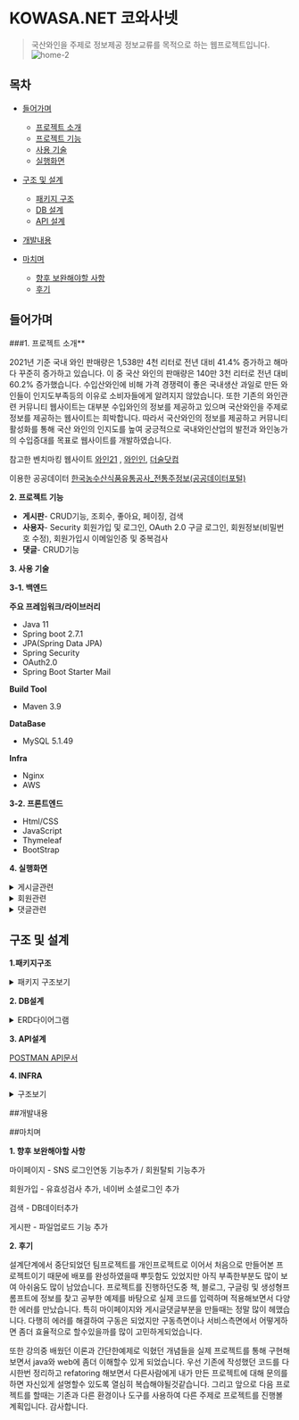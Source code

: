 # KOWASA.NET  코와사넷
 > 국산와인을 주제로 정보제공 정보교류를 목적으로 하는 웹프로젝트입니다.
![home-2](https://github.com/KYJIN1024/WineProject/assets/111983474/10279b2e-8396-4750-84ad-f2fa84655cd5)

## 목차
- [들어가며](#들어가며)
  - [프로젝트 소개](#1-프로젝트-소개)
  - [프로젝트 기능](#2.-프로젝트-기능)
  - [사용 기술](#3.-사용기술)
  - [실행화면](#4.-실행화면)

- [구조 및 설계](#구조-및-설계)
  - [패키지 구조](#1.-패키지구조)
  - [DB 설계](#2.-DB설계)
  - [API 설계](#3.-API설계)
- [개발내용](#개발내용)
- [마치며](#마치며)
  - [향후 보완해야할 사항](#1.-향후-보완해야할-사항)
  - [후기](#2.-후기)
 
## 들어가며

###1. 프로젝트 소개**

2021년 기준 국내 와인 판매량은 1,538만 4천 리터로 전년 대비 41.4% 증가하고 해마다 꾸준히 증가하고 있습니다. 이 중 국산 와인의 판매량은 140만 3천 리터로 전년 대비 60.2% 증가했습니다. 수입산와인에 비해 가격 경쟁력이 좋은 국내생산 과일로 만든 와인들이 인지도부족등의 이유로 소비자들에게 알려지지 않았습니다. 또한 기존의 와인관련 커뮤니티 웹사이트는 대부분 수입와인의 정보를 제공하고 있으며 국산와인을 주제로 정보를 제공하는 웹사이트는 희박합니다. 따라서 국산와인의 정보를 제공하고 커뮤니티 활성화를 통해 국산 와인의 인지도를 높여 궁긍적으로 국내와인산업의 발전과 와인농가의 수입증대를 목표로 웹사이트를 개발하였습니다.

참고한 벤치마킹 웹사이트  [와인21](https://www.wine21.com/) , [와인인](https://winein.co.kr/), [더술닷컴](https://thesool.com/)

이용한 공공데이터  [한국농수산식품유통공사_전통주정보(공공데이터포털)](https://www.data.go.kr/data/15048755/fileData.do)


**2. 프로젝트 기능**
  - **게시판**- CRUD기능, 조회수, 좋아요, 페이징, 검색
  - **사용자**- Security 회원가입 및 로그인, OAuth 2.0 구글 로그인, 회원정보(비밀번호 수정), 회원가입시 이메일인증 및 중복검사
  - **댓글**- CRUD기능

**3. 사용 기술**

**3-1. 백엔드**

**주요 프레임워크/라이브러리**
  - Java 11
  - Spring boot 2.7.1
  - JPA(Spring Data JPA)
  - Spring Security
  - OAuth2.0
  - Spring Boot Starter Mail

**Build Tool**
  - Maven 3.9

**DataBase**
  - MySQL 5.1.49

**Infra**
 - Nginx
 - AWS

**3-2. 프론트엔드**
 - Html/CSS
 - JavaScript
 - Thymeleaf
 - BootStrap 
    
**4. 실행화면**
<details>
    <summary>게시글관련</summary>
 
   1. 메인페이지
   ![home-1](https://github.com/KYJIN1024/WineProject/assets/111983474/3e1aa9ae-a2b4-403a-acdd-e4210f834324)
   로그인 및 커뮤니티 및 와인정보 페이지에 대한 소개 및 버튼을 통해 해당페이지로 redirect 할 수 있습니다.
    
   2. 와인검색페이지
   ![search](https://github.com/KYJIN1024/WineProject/assets/111983474/10e46d0f-270a-4218-8918-2ec87c0ad76c)
   통합검색 및 상세검색(원료별, 지역별, 용량별, 도수별)로 와인을 검색할수 있습니다. 

   3. 커뮤니티
       <details> 
          <summary> 커뮤니티- 자유게시판 </summary>
 
         - 게시글 목록 
           ![freeboard1](https://github.com/KYJIN1024/WineProject/assets/111983474/476f4489-7002-416d-bc28-17c8bd9d0c33)
 
         - 게시글 등록
           ![write](https://github.com/KYJIN1024/WineProject/assets/111983474/a1dea6b7-2aab-41e2-9b3d-8e3e4b43eb9d)
 
         - 게시글 상세보기
           ![view](https://github.com/KYJIN1024/WineProject/assets/111983474/bf1c9bdb-0770-4915-9814-4fee35afb0d2)
 
         - 게시글 수정
           ![modify](https://github.com/KYJIN1024/WineProject/assets/111983474/92562b17-cfaf-4a54-9a2b-6656f533feeb)
 
         - 게시글 삭제
      </details>
       <details> 
          <summary> 커뮤니티- 행사게시판 </summary>
 
         - 게시글 목록 
          ![list1](https://github.com/KYJIN1024/WineProject/assets/111983474/2e053fdf-ba4c-4b01-b6cf-b3bdd57ad471)
 
         - 게시글 등록
          ![write1](https://github.com/KYJIN1024/WineProject/assets/111983474/40dd8991-3165-43ca-9db1-184b785a0fad)
 
         - 게시글 상세보기
           ![view1](https://github.com/KYJIN1024/WineProject/assets/111983474/ff8759f6-c277-4ced-b195-7c3ee6f1cc29)
 
         - 게시글 수정
          ![modify1](https://github.com/KYJIN1024/WineProject/assets/111983474/89016d35-48b7-43bd-bc1f-0614b88d2100)
 
         - 게시글 삭제
      </details>
  4. 와인 파트너스
       <details> 
          <summary> 생산자,와인샵&레스토랑,구인 게시판 </summary>
        
      - 게시글 목록 
        ![list2](https://github.com/KYJIN1024/WineProject/assets/111983474/564f43c3-3b1f-4725-b953-488a9a83fceb)
      - 게시글 등록
        ![write2](https://github.com/KYJIN1024/WineProject/assets/111983474/8bc99d36-008d-43eb-8cf2-2d86d805aaa0)
      - 게시글 상세보기
        ![view2](https://github.com/KYJIN1024/WineProject/assets/111983474/b25f87c1-220e-4817-ab15-89801bdb3030)
      - 게시글 수정
        ![modify2](https://github.com/KYJIN1024/WineProject/assets/111983474/efa62444-c349-41c6-9d25-820b0df5bb06)
      - 게시글 삭제
      </details>  

   </details>
   
   <details>
    <summary>회원관련</summary>
    
   1.회원가입 화면
   ![register](https://github.com/KYJIN1024/WineProject/assets/111983474/1505f9b1-b860-4f6d-b55b-207e709d5723)

   2.로그인 화면
   ![login1](https://github.com/KYJIN1024/WineProject/assets/111983474/d88b428b-97bd-4b6f-a4f9-ebf5c346bc5e)
   
   2-1. OAuth 2.0 소셜 로그인 화면
   ![google login](https://github.com/KYJIN1024/WineProject/assets/111983474/694642b8-7525-4296-9293-88d3a51e75b2)


   3.마이페이지 화면
   ![mypage1](https://github.com/KYJIN1024/WineProject/assets/111983474/ba3e8469-db4d-4f69-bf41-d313b3a268a6)

   ![password change](https://github.com/KYJIN1024/WineProject/assets/111983474/867cdd6c-5749-475e-b0b2-3702568c83dc)
   
   ![writedpost](https://github.com/KYJIN1024/WineProject/assets/111983474/c4e9a5aa-5b4b-4848-b535-d2449e55ad76)
   
   ![liked](https://github.com/KYJIN1024/WineProject/assets/111983474/4fb82ca2-54a7-425f-8b40-0568e6ff1f43)

   </details>

   <details> 
     <summary>댓글관련</summary>

   1.댓글작성
   ![reply](https://github.com/KYJIN1024/WineProject/assets/111983474/fb52f55b-cae0-4e44-8536-c13ad32c0c2e)

   ![reply2](https://github.com/KYJIN1024/WineProject/assets/111983474/2432e957-3e79-4a4d-b756-15f57876c70c)

   2.댓글수정
   ![reply3](https://github.com/KYJIN1024/WineProject/assets/111983474/ec42f2d3-2c80-4847-bd8b-1727b653a098)

   3.댓글삭제
   ![reply4](https://github.com/KYJIN1024/WineProject/assets/111983474/a9e4bde6-b41c-4f94-b6e9-cc21a1f38045)
   </details> 

## 구조 및 설계

**1.패키지구조**
   <details> 
      <summary>패키지 구조보기</summary>
 
   ![project structure2](https://github.com/KYJIN1024/WineProject/assets/111983474/94ab966e-4f8f-4d7a-b443-3f6e1929434a)

   
   </details>
 
 **2. DB설계**
     <details> 
          <summary>ERD다이어그램</summary>

   ![WineProject2](https://github.com/KYJIN1024/WineProject/assets/111983474/5835efb5-4e11-4b64-999a-fe6bc96cb52c)
     </details>
    
**3. API설계**

[POSTMAN API문서](https://documenter.getpostman.com/view/31219336/2s9YXpUxpo)

**4. INFRA**
<details> 
      <summary>구조보기</summary>   
      
 ![2023-12-15 14 13 23](https://github.com/KYJIN1024/WineProject/assets/111983474/70b1d7d8-5892-48b0-b617-065948e789b8)
</details>

##개발내용

##마치며

**1. 향후 보완해야할 사항**

마이페이지 - SNS 로그인연동 기능추가 / 회원탈퇴 기능추가

회원가입 - 유효성검사 추가, 네이버 소셜로그인 추가

검색 - DB데이터추가

게시판 - 파일업로드 기능 추가

**2. 후기**

설계단계에서 중단되었던 팀프로젝트를 개인프로젝트로 이어서 처음으로 만들어본 프로젝트이기 때문에
배포를 완성하였을때 뿌듯함도 있었지만 아직 부족한부분도 많이 보여 아쉬움도 많이 남았습니다.
프로젝트를 진행하던도중 책, 블로그, 구글링 및 생성형프롬프트에 정보를 찾고 공부한 예제를 바탕으로 실제
코드를 입력하며 적용해보면서 다양한 에러를 만났습니다. 특히 마이페이지와 게시글댓글부분을 만들때는 정말 많이 헤맸습니다. 
다행히 에러를 해결하여 구동은 되었지만 구동측면이나 서비스측면에서 어떻게하면 좀더 효율적으로 할수있을까를 많이 고민하게되었습니다.

또한 강의중 배웠던 이론과 간단한예제로 익혔던 개념들을 실제 프로젝트를 통해 구현해보면서 java와 web에 좀더 이해할수 있게 되었습니다.
우선 기존에 작성했던 코드를 다시한번 정리하고 refatoring 해보면서 다른사람에게 내가 만든 프로젝트에 대해 문의를 하면 자신있게 설명할수 있도록 열심히 복습해야될것같습니다.
그리고 앞으로 다음 프로젝트를 할때는 기존과 다른 환경이나 도구를 사용하여 다른 주제로 프로젝트를 진행볼 계획입니다.
감사합니다.
